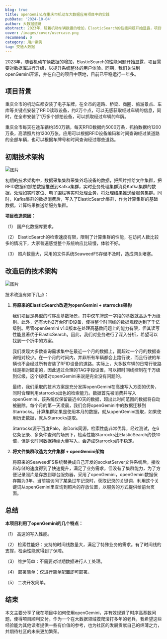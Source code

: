 ```yaml
---
blog: true
title: openGemini在重庆市机动车大数据应用项目中的实践
pubDate: '2024-10-04'
author: 大数据道哥
abstract: 2023年，随着机动车辆数据的增加，ElasticSearch的性能问题开始显露，项目需要对数据库进行升级，以提升系统整体的用户体验。同期，我们关注到openGemini开源，并在自己的项目中落地，目前已平稳运行一年多。
cover: /images/cover/usercase.png
recommend: 0
category: 用户案例
tag: 交通大数据
---
```


2023年，随着机动车辆数据的增加，ElasticSearch的性能问题开始显露，项目需要对数据库进行升级，以提升系统整体的用户体验。同期，我们关注到openGemini开源，并在自己的项目中落地，目前已平稳运行一年多。

## 项目背景

重庆全市的机动车都安装了电子车牌，在全市的道路、桥梁、商圈、旅游景点、车库等关键点安装了RFID读取设备，约2万个点，可以无感获取经过车辆的信息，同时，在全市安装了1万多个抓拍设备，可以抓取经过车辆的车牌。

重庆全市每天在途车辆约350万辆，每天RFID数据约5000万条，抓拍数据约1200万条，高清照片约1200万张。应用可以根据RFID设备编码和时间查询经过某道路的全部车辆，也可以根据车牌号和时间查询经过哪些道路。

## **初期技术架构**

![图片](/images/docs_img/usercase-4-1.png)

初期的技术架构中，数据采集集群采集外场设备的数据，把照片推给文件集群，把RFID数据和抓拍数据推送到Kafka集群，实时业务处理集群消费Kafka集群的数据，处理如实时定位、电子围栏等实时处理业务，将处理结果推送给服务集群。同时，Kafka集群的数据消费后，写入了ElasticSearch集群，作为计算集群的基础数据，计算结果推送给服务集群。

**项目改造原因：**

（1） 国产化数据库要求。

（2） ElasticSearch的检索速度有限，限制了计算集群的性能，在访问人数比较多的情况下，大家普遍感觉整个系统响应比较慢，体验不好。

（3） 照片数量大，采用的文件系统SeaweedFS存储不及时，造成网关堵塞。

## **改造后的技术架构**

![图片](/images/docs_img/usercase-4-2.png)

技术改造有如下几点：

1. **将原来的ElasticSearch改造为openGemini + starrocks架构**

   我们项目是典型的时序高基数场景，其中仅车牌这一字段的基数就高达千万级别。此外，还有大约2万台RFID设备，使得整个时间线的数据规模达到了千亿级别。尽管openGemini v1.0版本在处理高基数问题上的能力有限，但其读写性能显著优于ElasticSearch。因此，我们对业务进行了深入分析，希望可以找到一个折中的方案。

   我们发现大多数查询需求集中在最近一个月的数据上，而超过一个月的数据查询相对较少。在一个月的时间内，并非所有车辆都会上路行驶，而且行驶的车辆也不会经过所有安装了RFID设备的道路。实际上，大多数车辆的日常行驶路线是相对固定的，因此通过合理的TAG字段设置，可以把时间线控制在千万级到亿级，这个规模对openGemini来说是完全没有问题的。

   最终，我们采取的技术方案是充分发挥openGemini在高速写入方面的优势，同时合理利用starrocks出色的检索能力。数据首先被消费并写入openGemini，该系统仅保留最近40天的数据，超出此时间范围的数据将自动被删除。每个月的第一天凌晨，我们会将openGemini中的数据迁移到Starrocks。计算集群如果是使用本月的数据，就从openGemini提取，如果使用历史数据，就从Starrocks提取。

   Starrocks源于百度Palo，和Doris同源，检索性能非常优异，经过测试，在6亿条记录、多条件查询的场景下，检索性能Starrocks比ElasticSearch约快10倍，但是长时间数据持续大量写入，会造成Starrocks的不稳定。

2. **将文件集群改造为文件集群 + openGemini架构**

   将原来的SeaweedFS系统替换成自己开发的socketServer文件系统后，接收和存储的速度得到了快速提升，满足了业务需求，但没有了集群能力，为了方便记录照片是存放到哪台服务器，采用了openGemini，openGemini数据保存期为3年。当前端访问了某条过车记录时，获取记录的关键词，利用这个关键词从openGemini里查询到照片的存放位置，以服务的方式提供给前台页面。

## **总结**

**本项目利用了openGemini的几个特点：**

（1） 高速的写入性能。

（2） 检索性能好：支持的时间线数量大，满足了特殊业务的需求。有了时间线的支撑，检索性能就得到了保障。

（3） 维护简单：不需要对过期数据进行人工处理。

（4） 部署简单：仅进行简单配置即可部署。

（5） 二次开发简单。

## **结束**

本文主要分享了我在项目中如何使用openGemini，并有效规避了时序高基数问题，使得项目顺利交付。作为一个在大数据领域摸爬滚打多年的老兵，我希望这些经验能为其他读者提供一些有价值的参考，也为社区的发展贡献自己的绵薄之力，并期待社区的未来更加繁荣。
